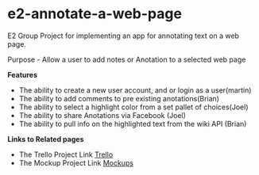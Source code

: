 # e2-annotate-a-web-page
E2 Group Project for implementing an app for annotating text on a web page.

Purpose - Allow a user to add notes or Anotation to a selected web page

**Features**
- The ability to create a new user account, and or login as a user(martin)
- The ability to add comments to pre existing anotations(Brian)
- The ability to select a highlight color from a set pallet of choices(Joel)
- The ability to share Anotations via Facebook (Joel)
- The ability to pull info on the highlighted text from the wiki API (Brian)

**Links to Related pages**

- The Trello Project Link [Trello](https://trello.com/b/j8NZCzKg/web-annotation)
- The Mockup Project Link [Mockups](https://moqups.com/#!/edit/Joelharris/uLJ82639)

